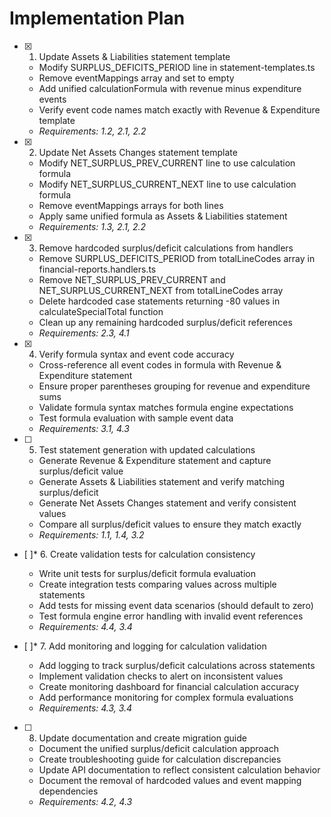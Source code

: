 # Implementation Plan

- [x] 1. Update Assets & Liabilities statement template





  - Modify SURPLUS_DEFICITS_PERIOD line in statement-templates.ts
  - Remove eventMappings array and set to empty
  - Add unified calculationFormula with revenue minus expenditure events
  - Verify event code names match exactly with Revenue & Expenditure template
  - _Requirements: 1.2, 2.1, 2.2_

- [x] 2. Update Net Assets Changes statement template





  - Modify NET_SURPLUS_PREV_CURRENT line to use calculation formula
  - Modify NET_SURPLUS_CURRENT_NEXT line to use calculation formula
  - Remove eventMappings arrays for both lines
  - Apply same unified formula as Assets & Liabilities statement
  - _Requirements: 1.3, 2.1, 2.2_

- [x] 3. Remove hardcoded surplus/deficit calculations from handlers





  - Remove SURPLUS_DEFICITS_PERIOD from totalLineCodes array in financial-reports.handlers.ts
  - Remove NET_SURPLUS_PREV_CURRENT and NET_SURPLUS_CURRENT_NEXT from totalLineCodes array
  - Delete hardcoded case statements returning -80 values in calculateSpecialTotal function
  - Clean up any remaining hardcoded surplus/deficit references
  - _Requirements: 2.3, 4.1_

- [x] 4. Verify formula syntax and event code accuracy






  - Cross-reference all event codes in formula with Revenue & Expenditure statement
  - Ensure proper parentheses grouping for revenue and expenditure sums
  - Validate formula syntax matches formula engine expectations
  - Test formula evaluation with sample event data
  - _Requirements: 3.1, 4.3_

- [ ] 5. Test statement generation with updated calculations
  - Generate Revenue & Expenditure statement and capture surplus/deficit value
  - Generate Assets & Liabilities statement and verify matching surplus/deficit
  - Generate Net Assets Changes statement and verify consistent values
  - Compare all surplus/deficit values to ensure they match exactly
  - _Requirements: 1.1, 1.4, 3.2_

- [ ]* 6. Create validation tests for calculation consistency
  - Write unit tests for surplus/deficit formula evaluation
  - Create integration tests comparing values across multiple statements
  - Add tests for missing event data scenarios (should default to zero)
  - Test formula engine error handling with invalid event references
  - _Requirements: 4.4, 3.4_

- [ ]* 7. Add monitoring and logging for calculation validation
  - Add logging to track surplus/deficit calculations across statements
  - Implement validation checks to alert on inconsistent values
  - Create monitoring dashboard for financial calculation accuracy
  - Add performance monitoring for complex formula evaluations
  - _Requirements: 4.3, 3.4_

- [ ] 8. Update documentation and create migration guide
  - Document the unified surplus/deficit calculation approach
  - Create troubleshooting guide for calculation discrepancies
  - Update API documentation to reflect consistent calculation behavior
  - Document the removal of hardcoded values and event mapping dependencies
  - _Requirements: 4.2, 4.3_